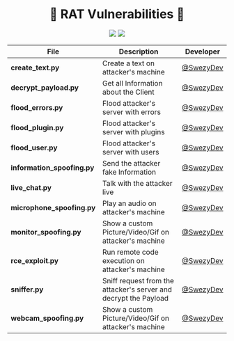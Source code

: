 <h1 align="center">🐀 RAT Vulnerabilities 🐀</h1>

<p align="center">
  <img src="https://img.shields.io/badge/Language-Python-blue?style=for-the-badge" />
  <a href="https://t.me/swezy" target="_blank"><img src="https://img.shields.io/badge/Telegram-@Swezy-blue?style=for-the-badge&logo=telegram" /></a>
</p>

<div align="center">

| File                        | Description                                                      | Developer |
|-----------------------------|------------------------------------------------------------------|------------------------------------------|
| **create_text.py**          | Create a text on attacker's machine                              | [@SwezyDev](https://github.com/SwezyDev) |
| **decrypt_payload.py**      | Get all Information about the Client                             | [@SwezyDev](https://github.com/SwezyDev) |
| **flood_errors.py**         | Flood attacker's server with errors                              | [@SwezyDev](https://github.com/SwezyDev) |
| **flood_plugin.py**         | Flood attacker's server with plugins                             | [@SwezyDev](https://github.com/SwezyDev) |
| **flood_user.py**           | Flood attacker's server with users                               | [@SwezyDev](https://github.com/SwezyDev) |
| **information_spoofing.py** | Send the attacker fake Information                               | [@SwezyDev](https://github.com/SwezyDev) |
| **live_chat.py**            | Talk with the attacker live                                      | [@SwezyDev](https://github.com/SwezyDev) |
| **microphone_spoofing.py**  | Play an audio on attacker's machine                              | [@SwezyDev](https://github.com/SwezyDev) |
| **monitor_spoofing.py**     | Show a custom Picture/Video/Gif on attacker's machine            | [@SwezyDev](https://github.com/SwezyDev) |
| **rce_exploit.py**          | Run remote code execution on attacker's machine                  | [@SwezyDev](https://github.com/SwezyDev) |
| **sniffer.py**              | Sniff request from the attacker's server and decrypt the Payload | [@SwezyDev](https://github.com/SwezyDev) |
| **webcam_spoofing.py**      | Show a custom Picture/Video/Gif on attacker's machine            | [@SwezyDev](https://github.com/SwezyDev) |

</div>